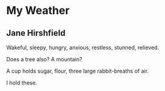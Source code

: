 # My Weather
## Jane Hirshfield
Wakeful, sleepy, hungry, anxious,
restless, stunned, relieved.

Does a tree also?
A mountain?

A cup holds
sugar, flour, three large rabbit-breaths of air.

I hold these.